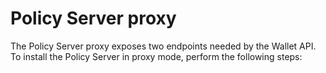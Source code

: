 # Policy Server proxy

The Policy Server proxy exposes two endpoints needed by the Wallet API. To install the Policy Server in proxy mode, perform the following steps:

&#x20;&#x20;
